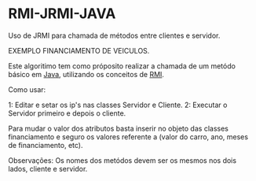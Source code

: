 # RMI-JRMI-JAVA
Uso de JRMI para chamada de métodos entre clientes e servidor.

EXEMPLO FINANCIAMENTO DE VEICULOS.

Este algoritimo tem como próposito realizar a chamada de um metódo básico em [Java](https://pt.wikipedia.org/wiki/Java_(linguagem_de_programa%C3%A7%C3%A3o)), utilizando os conceitos de [RMI](https://pt.wikipedia.org/wiki/RMI).

Como usar:

1: Editar e setar os ip's nas classes Servidor e Cliente.
2: Executar o Servidor primeiro e depois o cliente.

Para mudar o valor dos atributos basta inserir no objeto das classes financiamento e seguro os valores referente a (valor do carro, ano, meses de financiamento, etc).

Observações: Os nomes dos metódos devem ser os mesmos nos dois lados, cliente e servidor.
